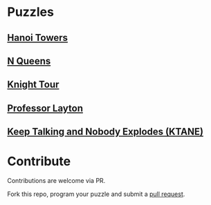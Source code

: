 # Puzzles

## [Hanoi Towers](./Hanoi%20Towers)

## [N Queens](./Queens)

## [Knight Tour](./Knight%20Tour)

## [Professor Layton](./Layton)

## [Keep Talking and Nobody Explodes (KTANE)](./KTANE)

# Contribute

Contributions are welcome via PR.

Fork this repo, program your puzzle and submit a [pull request](https://github.com/Carleslc/Puzzles/pulls).
